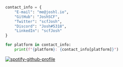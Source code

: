 <!--### Contact
- **GitHub**: [JoshSCF](https://github.com/JoshSCF)
- **Twitter**: [@scfJosh](https://twitter.com/scfJosh)
- **Discord**: [Josh#5318](https://discord.com/invite/tZ7wdnT)
- **E-mail**: [me@joshl.io](mailto:me@joshl.io)-->

```python
contact_info = {
    "E-mail": "me@joshl.io",
    "GitHub": "JoshSCF",
    "Twitter": "scfJosh",
    "Discord": "Josh#5318",
    "LinkedIn": "scfJosh"
}

for platform in contact_info:
    print(f"{platform}: {contact_info[platform]}")
```

[![spotify-github-profile](https://spotify-github-profile.vercel.app/api/view?uid=iksp5bwu5twc1qsczc58opakk&cover_image=true)](https://github.com/kittinan/spotify-github-profile)

<!--[![Top Langs](https://github-readme-stats.vercel.app/api/top-langs/?username=JoshSCF&layout=compact)](https://github.com/JoshSCF/github-readme-stats)
-->
